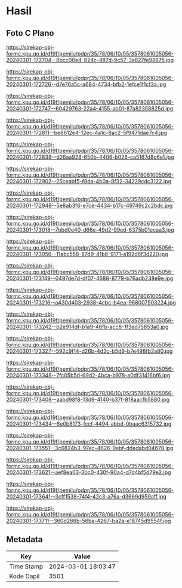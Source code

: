 # Hasil

## Foto C Plano

https://sirekap-obj-formc.kpu.go.id/d19f/pemilu/pdpr/35/78/06/10/05/3578061005056-20240301-172704--8bcc00e4-824c-487d-9c57-3a827fe98875.jpg

https://sirekap-obj-formc.kpu.go.id/d19f/pemilu/pdpr/35/78/06/10/05/3578061005056-20240301-172726--d7e76a5c-a684-4734-bfb2-1efce1f1cf3a.jpg

https://sirekap-obj-formc.kpu.go.id/d19f/pemilu/pdpr/35/78/06/10/05/3578061005056-20240301-172747--60429763-22a4-4155-ab01-87a82358825d.jpg

https://sirekap-obj-formc.kpu.go.id/d19f/pemilu/pdpr/35/78/06/10/05/3578061005056-20240301-172811--be8612e4-12ec-4a1c-8ac2-5f9471dae7c4.jpg

https://sirekap-obj-formc.kpu.go.id/d19f/pemilu/pdpr/35/78/06/10/05/3578061005056-20240301-172838--d26aa928-650b-4406-b026-ca5167d8c6e1.jpg

https://sirekap-obj-formc.kpu.go.id/d19f/pemilu/pdpr/35/78/06/10/05/3578061005056-20240301-172902--25ceabf5-f8da-4b0a-8f32-34229cdc3122.jpg

https://sirekap-obj-formc.kpu.go.id/d19f/pemilu/pdpr/35/78/06/10/05/3578061005056-20240301-172948--5e8ab3f6-e7ce-4434-b17c-49749c2c2bdc.jpg

https://sirekap-obj-formc.kpu.go.id/d19f/pemilu/pdpr/35/78/06/10/05/3578061005056-20240301-173018--7bbd0e40-d66e-49d2-99ed-6375b01ecaa3.jpg

https://sirekap-obj-formc.kpu.go.id/d19f/pemilu/pdpr/35/78/06/10/05/3578061005056-20240301-173056--11abc558-87d9-41b8-9171-a192d6f3d220.jpg

https://sirekap-obj-formc.kpu.go.id/d19f/pemilu/pdpr/35/78/06/10/05/3578061005056-20240301-173149--0497de7d-df07-4688-8779-b76adb238e9e.jpg

https://sirekap-obj-formc.kpu.go.id/d19f/pemilu/pdpr/35/78/06/10/05/3578061005056-20240301-173216--a430d403-2938-4cbc-b4ea-968007503224.jpg

https://sirekap-obj-formc.kpu.go.id/d19f/pemilu/pdpr/35/78/06/10/05/3578061005056-20240301-173242--b2e914df-b1a9-46fb-acc8-1f3ed75853a0.jpg

https://sirekap-obj-formc.kpu.go.id/d19f/pemilu/pdpr/35/78/06/10/05/3578061005056-20240301-173327--592c9f14-d26b-4d3c-b5d9-b7e498fb2a80.jpg

https://sirekap-obj-formc.kpu.go.id/d19f/pemilu/pdpr/35/78/06/10/05/3578061005056-20240301-173348--7fc05b5d-69d2-4bca-b978-a0df31416bf6.jpg

https://sirekap-obj-formc.kpu.go.id/d19f/pemilu/pdpr/35/78/06/10/05/3578061005056-20240301-173408--aabd98f8-13d9-4140-b37f-818aacfb5880.jpg

https://sirekap-obj-formc.kpu.go.id/d19f/pemilu/pdpr/35/78/06/10/05/3578061005056-20240301-173434--6e0b8173-fccf-4494-abbd-0baac6315732.jpg

https://sirekap-obj-formc.kpu.go.id/d19f/pemilu/pdpr/35/78/06/10/05/3578061005056-20240301-173551--3c6824b3-97ec-4626-9ebf-ddedabd04678.jpg

https://sirekap-obj-formc.kpu.go.id/d19f/pemilu/pdpr/35/78/06/10/05/3578061005056-20240301-173621--aef8ea03-3bc0-430f-90a4-d7d4bf5d79e2.jpg

https://sirekap-obj-formc.kpu.go.id/d19f/pemilu/pdpr/35/78/06/10/05/3578061005056-20240301-173641--3cff1538-74f4-42c3-a76a-d3669d959aff.jpg

https://sirekap-obj-formc.kpu.go.id/d19f/pemilu/pdpr/35/78/06/10/05/3578061005056-20240301-173711--360d266b-56ba-4267-ba2a-e18745d9554f.jpg


## Metadata

| Key        | Value               |
| ---------- | ------------------- |
| Time Stamp | 2024-03-01 18:03:47 |
| Kode Dapil | 3501                |



